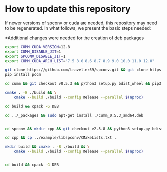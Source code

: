 
# How to update this repository

If newer versions of spconv or cuda are needed, this repository may need to be regenerated.
In what follows, we present the basic steps needed:

*Additional changes were needed for the creation of deb packages

```bash
export CUMM_CUDA_VERSION=12.8
export CUMM_DISABLE_JIT=1
export SPCONV_DISABLE_JIT=1
export CUMM_CUDA_ARCH_LIST="7.5 8.0 8.6 8.7 8.9 9.0 10.0 11.0 12.0"

git clone https://github.com/traveller59/spconv.git && git clone https://github.com/FindDefinition/cumm
pip install pccm

cd cumm && git checkout v0.5.3 && python3 setup.py bdist_wheel && pip3 install dist/cumm_cu123-0.5.3-cp310-cp310-linux_x86_64.whl

cmake . -B ./build && \
    cmake --build ./build --config Release --parallel $(nproc)

cd build && cpack -G DEB

cd ../_packages && sudo apt-get install ./cumm_0.5.3_amd64.deb  


cd spconv && mkdir cpp && git checkout v2.3.8 && python3 setup.py bdist_wheel && python3 -m spconv.gencode --include=./cpp/include --src=./cpp/src  --inference_only=True

cd cpp && cp ../example/libspconv/CMakeLists.txt .

mkdir build && cmake . -B ./build && \
    cmake --build ./build --config Release --parallel $(nproc)


cd build && cpack -G DEB
```